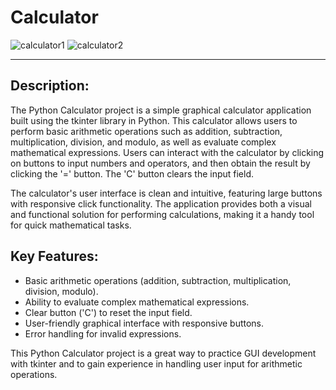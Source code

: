 # Calculator

![calculator1](https://github.com/ArpitaSatsangi/Calculator/assets/107709451/22623fac-efe1-4901-b6c9-948d65b48cec)       ![calculator2](https://github.com/ArpitaSatsangi/Calculator/assets/107709451/8fa24b53-7008-4e4c-8590-aa3cfd563781)

----------------------------------------------------------------------------------------------

## **Description:**
The Python Calculator project is a simple graphical calculator application built using the tkinter library in Python. This calculator allows users to perform basic arithmetic operations such as addition, subtraction, multiplication, division, and modulo, as well as evaluate complex mathematical expressions. Users can interact with the calculator by clicking on buttons to input numbers and operators, and then obtain the result by clicking the '=' button. The 'C' button clears the input field.

The calculator's user interface is clean and intuitive, featuring large buttons with responsive click functionality. The application provides both a visual and functional solution for performing calculations, making it a handy tool for quick mathematical tasks.

## Key Features:
- Basic arithmetic operations (addition, subtraction, multiplication, division, modulo).
- Ability to evaluate complex mathematical expressions.
- Clear button ('C') to reset the input field.
- User-friendly graphical interface with responsive buttons.
- Error handling for invalid expressions.

This Python Calculator project is a great way to practice GUI development with tkinter and to gain experience in handling user input for arithmetic operations.
